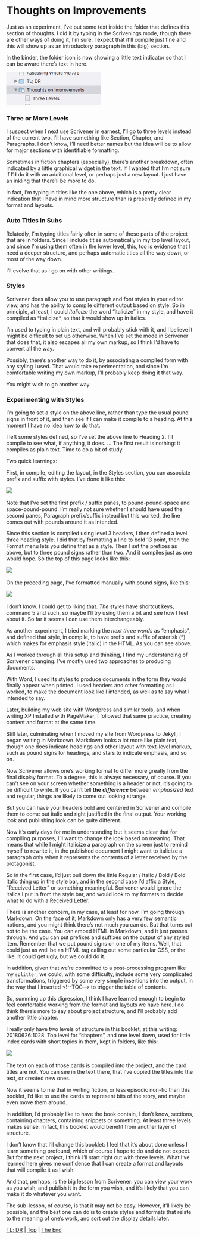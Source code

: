 # Thoughts on Improvements #


Just as an experiment, I’ve put some text inside the folder that defines this section of thoughts. I did it by typing in the Scrivenings mode, though there are other ways of doing it, I’m sure. I expect that it’ll compile just fine and this will show up as an introductory paragraph in this (big) section.

In the binder, the folder icon is now showing a little text indicator so that I can be aware there’s text in here.

![ScreenShot2018-06-23at60600AM.png](ScreenShot2018-06-23at60600AM.png)  

### Three or More Levels

I suspect when I next use Scrivener in earnest, I’ll go to three levels instead of the current two. I’ll have something like Section, Chapter, and Paragraphs. I don’t know, I’ll need better names but the idea will be to allow for major sections with identifiable formatting.

Sometimes in fiction chapters (especially), there’s another breakdown, often indicated by a little graphical widget in the text. If I wanted that I’m not sure if I’d do it with an additional level, or perhaps just a new layout. I just have an inkling that there’ll be more to do.

In fact, I’m typing in titles like the one above, which is a pretty clear indication that I have in mind more structure than is presently defined in my format and layouts.  

### Auto Titles in Subs

Relatedly, I’m typing titles fairly often in some of these parts of the project that are in folders. Since I include titles automatically in my top level layout, and since I’m using them often in the lower level, this, too is evidence that I need a deeper structure, and perhaps automatic titles all the way down, or most of the way down.

I’ll evolve that as I go on with other writings.  

### Styles

Scrivener does allow you to use paragraph and font styles in your editor view, and has the ability to compile different output based on style. So in principle, at least, I could *italicize* the word “italicize” in my style, and have it compiled as \*italicize\*, so that it would show up in italics. 

I’m used to typing in plain text, and will probably stick with it, and I believe it might be difficult to set up otherwise. When I’ve set the mode in Scrivener that does that, it also escapes all my own markup, so I think I’d have to convert all the way. 

Possibly, there’s another way to do it, by associating a compiled form with any styling I used. That would take experimentation, and since I’m comfortable writing my own markup, I’ll probably keep doing it that way.

You might wish to go another way.  

### Experimenting with Styles ###

I’m going to set a style on the above line, rather than type the usual pound signs in front of it, and then see if I can make it compile to a heading. At this moment I have no idea how to do that.

I left some styles defined, so I’ve set the above line to Heading 2. I’ll compile to see what, if anything, it does. … The first result is nothing: it compiles as plain text. Time to do a bit of study.

Two quick learnings:

First, in compile, editing the layout, in the Styles section, you can associate prefix and suffix with styles. I’ve done it like this:

![][ScreenShot2018-06-24at92104PM]

Note that I’ve set the first prefix / suffix panes, to pound-pound-space and space-pound-pound. I’m really not sure whether I should have used the second panes, Paragraph prefix/suffix instead but this worked, the line comes out with pounds around it as intended.

Since this section is compiled using level 3 headers, I then defined a level three heading style. I did that by formatting a line to bold 13 point, then the Format menu lets you define that as a style. Then I set the prefixes as above, but to three pound signs rather than two. And it compiles just as one would hope.  So the top of this page looks like this:

![][ScreenShot2018-06-24at92825PM]

On the preceding page, I’ve formatted manually with pound signs, like this:

![][ScreenShot2018-06-24at92908PM]

I don’t know. I could get to liking that. *The* styles have shortcut keys, command 5 and such, so maybe I’ll try using them a bit and see how I feel about it. So far it seems I can use them interchangeably.

As another experiment, I tried marking the *next three words* as “emphasis”, and defined that style, in compile, to have prefix and suffix of asterisk (\*) which makes for emphasis style (italic) in the HTML. As you can see above.  

As I worked through all this setup and thinking, I find my understanding of Scrivener changing. I’ve mostly used two approaches to producing documents.

With Word, I used its styles to produce documents in the form they would finally appear when printed. I used headers and other formatting as I worked, to make the document look like I intended, as well as to say what I intended to say.

Later, building my web site with Wordpress and similar tools, and when writing XP Installed with PageMaker, I followed that same practice, creating content and format at the same time.

Still later, culminating when I moved my site from Wordpress to Jekyll, I began writing in Markdown. Markdown looks a lot more like plain text, though one does indicate headings and other layout with text-level markup, such as pound signs for headings, and stars to indicate emphasis, and so on.

Now Scrivener allows one’s working format to differ more greatly from the final display format. To a degree, this is always necessary, of course. If you can’t see on your screen whether something is a header or not, it’s going to be difficult to write. If you can’t tell **the** ***difference*** between *emphasized* text and regular, things are likely to come out looking strange.

But you can have your headers bold and centered in Scrivener and compile them to come out italic and right justified in the final output. Your working look and publishing look can be quite different.

Now it’s early days for me in understanding but it seems clear that for compiling purposes, I’ll want to change the look based on meaning. That means that while I might italicize a paragraph on the screen just to remind myself to rewrite it, in the published document I might want to italicize a paragraph only when it represents the contents of a letter received by the protagonist.

So in the first case, I’d just pull down the little Regular / Italic / Bold / Bold Italic thing up in the style bar, and in the second case I’d affix a Style, “Received Letter” or something meaningful. Scrivener would ignore the italics I put in from the style bar, and would look to my formats to decide what to do with a Received Letter.

There is another concern, in my case, at least for now. I’m going through Markdown. On the face of it, Markdown only has a very few semantic notions, and you might think there’s not much you can do. But that turns out not to be the case. You can embed HTML in Markdown, and it just passes through. And you can put prefixes and suffixes on the output of any styled item. Remember that we put pound signs on one of my items. Well, that could just as well be an HTML tag calling out some particular CSS, or the like. It could get ugly, but we could do it.

In addition, given that we’re committed to a post-processing program like my `splitter`, we could, with some difficulty, include some very complicated transformations, triggered by some very simple insertions into the output, in the way that I inserted \<\!--TOC--> to trigger the table of contents.

So, summing up this digression, I think I have learned enough to begin to feel comfortable working from the format and layouts we have here. I do think there’s more to say about project structure, and I’ll probably add another little chapter.  

I really only have two levels of structure in this booklet, at this writing: 20180626:1028. Top level for “chapters”, and one level down, used for little index cards with short topics in them, kept in folders, like this:

![][ScreenShot2018-06-26at102912AM]

The text on each of those cards is compiled into the project, and the card titles are not. You can see in the text there, that I’ve copied the titles into the text, or created new ones. 

Now it seems to me that in writing fiction, or less episodic non-fic than this booklet, I’d like to use the cards to represent bits of the story, and maybe even move them around.

In addition, I’d probably like to have the book contain, I don’t know, sections, containing chapters, containing snippets or something. At least three levels makes sense. In fact, this booklet would benefit from another layer of structure.

I don’t know that I’ll change this booklet: I feel that it’s about done unless I learn something profound, which of course I hope to do and do not expect. But for the next project, I think I’ll start right out with three levels. What I’ve learned here gives me confidence that I can create a format and layouts that will compile it as I wish.

And that, perhaps, is the big lesson from Scrivener: you can view your work as you wish, and publish it in the form you wish, and it’s likely that you can make it do whatever you want.

The sub-lesson, of course, is that it may not be easy. However, it’ll likely be possible, and the best one can do is to create styles and formats that relate to the meaning of one’s work, and sort out the display details later.





[TL; DR](21.html) | [Top](index.html) | [The End](23.html)




[ScreenShot2018-06-17at54341AM]: ScreenShot2018-06-17at54341AM.png

[ScreenShot2018-06-15at34845AM]: ScreenShot2018-06-15at34845AM.png

[ScreenShot2018-06-15at35655AM]: ScreenShot2018-06-15at35655AM.png

[ScreenShot2018-06-15at35933AM]: ScreenShot2018-06-15at35933AM.png

[ScreenShot2018-06-15at41513AM]: ScreenShot2018-06-15at41513AM.png

[ScreenShot2018-06-15at43151AM]: ScreenShot2018-06-15at43151AM.png

[ScreenShot2018-06-15at43300AM]: ScreenShot2018-06-15at43300AM.png

[ScreenShot2018-06-15at43419AM]: ScreenShot2018-06-15at43419AM.png

[ScreenShot2018-06-15at43550AM]: ScreenShot2018-06-15at43550AM.png

[ScreenShot2018-06-15at45351AM]: ScreenShot2018-06-15at45351AM.png

[ScreenShot2018-06-15at45543AM]: ScreenShot2018-06-15at45543AM.png

[ScreenShot2018-06-15at50722AM]: ScreenShot2018-06-15at50722AM.png

[ScreenShot2018-06-15at51250AM]: ScreenShot2018-06-15at51250AM.png

[ScreenShot2018-06-15at51454AM]: ScreenShot2018-06-15at51454AM.png

[ScreenShot2018-06-15at92421AM]: ScreenShot2018-06-15at92421AM.png

[ScreenShot2018-06-15at95953AM]: ScreenShot2018-06-15at95953AM.png

[ScreenShot2018-06-16at74710AM]: ScreenShot2018-06-16at74710AM.png

[ScreenShot2018-06-17at64119AM]: ScreenShot2018-06-17at64119AM.png

[ScreenShot2018-06-17at70530AM]: ScreenShot2018-06-17at70530AM.png

[ScreenShot2018-06-17at81328PM]: ScreenShot2018-06-17at81328PM.png

[ScreenShot2018-06-18at94526AM]: ScreenShot2018-06-18at94526AM.png

[ScreenShot2018-06-19at80328PM]: ScreenShot2018-06-19at80328PM.png

[ScreenShot2018-06-22at101952AM]: ScreenShot2018-06-22at101952AM.png

[ScreenShot2018-06-22at102316AM]: ScreenShot2018-06-22at102316AM.png

[ScreenShot2018-06-22at103031AM]: ScreenShot2018-06-22at103031AM.png

[ScreenShot2018-06-22at103054AM]: ScreenShot2018-06-22at103054AM.png

[ScreenShot2018-06-22at103500AM]: ScreenShot2018-06-22at103500AM.png

[ScreenShot2018-06-22at104957AM]: ScreenShot2018-06-22at104957AM.png

[ScreenShot2018-06-22at110544AM]: ScreenShot2018-06-22at110544AM.png

[ScreenShot2018-06-23at52634AM]: ScreenShot2018-06-23at52634AM.png

[ScreenShot2018-06-24at92104PM]: ScreenShot2018-06-24at92104PM.png

[ScreenShot2018-06-24at92825PM]: ScreenShot2018-06-24at92825PM.png

[ScreenShot2018-06-24at92908PM]: ScreenShot2018-06-24at92908PM.png

[ScreenShot2018-06-26at102912AM]: ScreenShot2018-06-26at102912AM.png

[ScreenShot2018-06-17at60628AM]: ScreenShot2018-06-17at60628AM.png

